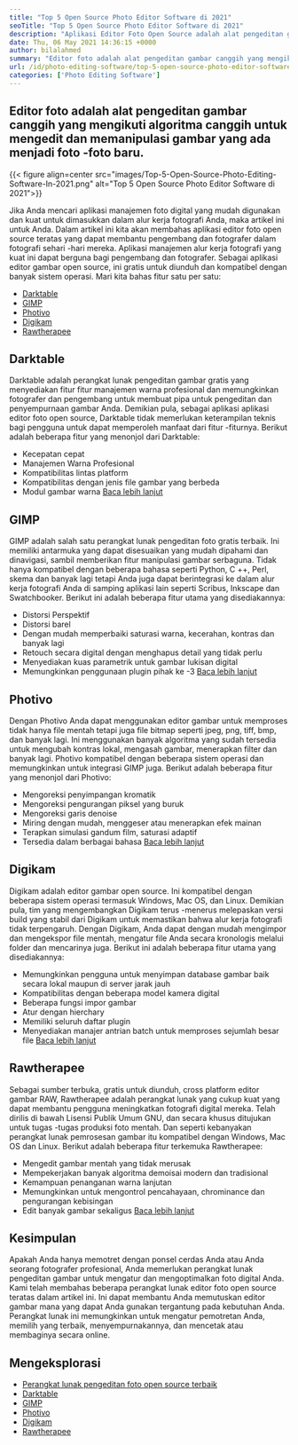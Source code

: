 ```yaml
---
title: "Top 5 Open Source Photo Editor Software di 2021" 
seoTitle: "Top 5 Open Source Photo Editor Software di 2021" 
description: "Aplikasi Editor Foto Open Source adalah alat pengeditan gambar canggih yang mengikuti algoritma canggih untuk mengedit dan memanipulasi gambar menjadi foto -foto baru." 
date: Thu, 06 May 2021 14:36:15 +0000
author: bilalahmed
summary: "Editor foto adalah alat pengeditan gambar canggih yang mengikuti algoritma canggih untuk mengedit dan memanipulasi gambar yang ada menjadi foto -foto baru." 
url: /id/photo-editing-software/top-5-open-source-photo-editor-software-in-2021/
categories: ['Photo Editing Software']
---
```


## Editor foto adalah alat pengeditan gambar canggih yang mengikuti algoritma canggih untuk mengedit dan memanipulasi gambar yang ada menjadi foto -foto baru.

{{< figure align=center src="images/Top-5-Open-Source-Photo-Editing-Software-In-2021.png" alt="Top 5 Open Source Photo Editor Software di 2021">}}

Jika Anda mencari aplikasi manajemen foto digital yang mudah digunakan dan kuat untuk dimasukkan dalam alur kerja fotografi Anda, maka artikel ini untuk Anda. Dalam artikel ini kita akan membahas aplikasi editor foto open source teratas yang dapat membantu pengembang dan fotografer dalam fotografi sehari -hari mereka. Aplikasi manajemen alur kerja fotografi yang kuat ini dapat berguna bagi pengembang dan fotografer. Sebagai aplikasi editor gambar open source, ini gratis untuk diunduh dan kompatibel dengan banyak sistem operasi. Mari kita bahas fitur satu per satu:
  * [Darktable][1]
  * [GIMP][2]
  * [Photivo][3]
  * [Digikam][4]
  * [Rawtherapee][5]

## Darktable
Darktable adalah perangkat lunak pengeditan gambar gratis yang menyediakan fitur fitur manajemen warna profesional dan memungkinkan fotografer dan pengembang untuk membuat pipa untuk pengeditan dan penyempurnaan gambar Anda. Demikian pula, sebagai aplikasi aplikasi editor foto open source, Darktable tidak memerlukan keterampilan teknis bagi pengguna untuk dapat memperoleh manfaat dari fitur -fiturnya. Berikut adalah beberapa fitur yang menonjol dari Darktable:
  * Kecepatan cepat
  * Manajemen Warna Profesional
  * Kompatibilitas lintas platform
  * Kompatibilitas dengan jenis file gambar yang berbeda
  * Modul gambar warna
[Baca lebih lanjut][6]

## GIMP
GIMP adalah salah satu perangkat lunak pengeditan foto gratis terbaik. Ini memiliki antarmuka yang dapat disesuaikan yang mudah dipahami dan dinavigasi, sambil memberikan fitur manipulasi gambar serbaguna. Tidak hanya kompatibel dengan beberapa bahasa seperti Python, C ++, Perl, skema dan banyak lagi tetapi Anda juga dapat berintegrasi ke dalam alur kerja fotografi Anda di samping aplikasi lain seperti Scribus, Inkscape dan Swatchbooker. Berikut ini adalah beberapa fitur utama yang disediakannya:
  * Distorsi Perspektif
  * Distorsi barel
  * Dengan mudah memperbaiki saturasi warna, kecerahan, kontras dan banyak lagi
  * Retouch secara digital dengan menghapus detail yang tidak perlu
  * Menyediakan kuas parametrik untuk gambar lukisan digital
  * Memungkinkan penggunaan plugin pihak ke -3
[Baca lebih lanjut][7]

## Photivo
Dengan Photivo Anda dapat menggunakan editor gambar untuk memproses tidak hanya file mentah tetapi juga file bitmap seperti jpeg, png, tiff, bmp, dan banyak lagi. Ini menggunakan banyak algoritma yang sudah tersedia untuk mengubah kontras lokal, mengasah gambar, menerapkan filter dan banyak lagi. Photivo kompatibel dengan beberapa sistem operasi dan memungkinkan untuk integrasi GIMP juga. Berikut adalah beberapa fitur yang menonjol dari Photivo:
  * Mengoreksi penyimpangan kromatik
  * Mengoreksi pengurangan piksel yang buruk
  * Mengoreksi garis denoise
  * Miring dengan mudah, menggeser atau menerapkan efek mainan
  * Terapkan simulasi gandum film, saturasi adaptif
  * Tersedia dalam berbagai bahasa
[Baca lebih lanjut][8]

## Digikam
Digikam adalah editor gambar open source. Ini kompatibel dengan beberapa sistem operasi termasuk Windows, Mac OS, dan Linux. Demikian pula, tim yang mengembangkan Digikam terus -menerus melepaskan versi build yang stabil dari Digikam untuk memastikan bahwa alur kerja fotografi tidak terpengaruh. Dengan Digikam, Anda dapat dengan mudah mengimpor dan mengekspor file mentah, mengatur file Anda secara kronologis melalui folder dan mencarinya juga. Berikut ini adalah beberapa fitur utama yang disediakannya:
  * Memungkinkan pengguna untuk menyimpan database gambar baik secara lokal maupun di server jarak jauh
  * Kompatibilitas dengan beberapa model kamera digital
  * Beberapa fungsi impor gambar
  * Atur dengan hierchary
  * Memiliki seluruh daftar plugin
  * Menyediakan manajer antrian batch untuk memproses sejumlah besar file
[Baca lebih lanjut][9]

## Rawtherapee
Sebagai sumber terbuka, gratis untuk diunduh, cross platform editor gambar RAW, Rawtherapee adalah perangkat lunak yang cukup kuat yang dapat membantu pengguna meningkatkan fotografi digital mereka. Telah dirilis di bawah Lisensi Publik Umum GNU, dan secara khusus ditujukan untuk tugas -tugas produksi foto mentah. Dan seperti kebanyakan perangkat lunak pemrosesan gambar itu kompatibel dengan Windows, Mac OS dan Linux. Berikut adalah beberapa fitur terkemuka Rawtherapee:
  * Mengedit gambar mentah yang tidak merusak
  * Mempekerjakan banyak algoritma demoisai modern dan tradisional
  * Kemampuan penanganan warna lanjutan
  * Memungkinkan untuk mengontrol pencahayaan, chrominance dan pengurangan kebisingan
  * Edit banyak gambar sekaligus
[Baca lebih lanjut][10]

## Kesimpulan
Apakah Anda hanya memotret dengan ponsel cerdas Anda atau Anda seorang fotografer profesional, Anda memerlukan perangkat lunak pengeditan gambar untuk mengatur dan mengoptimalkan foto digital Anda. Kami telah membahas beberapa perangkat lunak editor foto open source teratas dalam artikel ini. Ini dapat membantu Anda memutuskan editor gambar mana yang dapat Anda gunakan tergantung pada kebutuhan Anda. Perangkat lunak ini memungkinkan untuk mengatur pemotretan Anda, memilih yang terbaik, menyempurnakannya, dan mencetak atau membaginya secara online.

## Mengeksplorasi
  * [Perangkat lunak pengeditan foto open source terbaik][11]
  * [Darktable][6]
  * [GIMP][7]
  * [Photivo][8]
  * [Digikam][9]
  * [Rawtherapee][10]



[1]: #darktable
[2]: #gimp
[3]: #photivo
[4]: #digikam
[5]: #rawtherapee
[6]: https://products.containerize.com/photo-editing-software/darktable
[7]: https://products.containerize.com/photo-editing-software/gimp
[8]: https://products.containerize.com/photo-editing-software/photivo
[9]: https://products.containerize.com/photo-editing-software/digikam
[10]: https://products.containerize.com/photo-editing-software/rawtherapee
[11]: https://products.containerize.com/photo-editing-software
